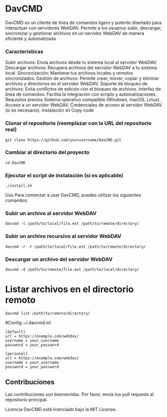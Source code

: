 # DavCMD

DavCMD es un cliente de línea de comandos ligero y potente diseñado para interactuar con servidores WebDAV. Permite a los usuarios subir, descargar, sincronizar y gestionar archivos en un servidor WebDAV de manera eficiente y automatizada.

### Características

Subir archivos: Envía archivos desde tu sistema local al servidor WebDAV.
Descargar archivos: Recupera archivos del servidor WebDAV a tu sistema local.
Sincronización: Mantiene tus archivos locales y remotos sincronizados.
Gestión de archivos: Permite crear, mover, copiar y eliminar archivos y directorios en el servidor WebDAV.
Soporte de bloqueo de archivos: Evita conflictos de edición con el bloqueo de archivos.
Interfaz de línea de comandos: Facilita la integración con scripts y automatizaciones.
Requisitos previos
Sistema operativo compatible (Windows, macOS, Linux).
Acceso a un servidor WebDAV.
Credenciales de acceso al servidor WebDAV (si es necesario).
Instalación
sh
Copy code

### Clonar el repositorio (reemplazar con la URL del repositorio real)
```
git clone https://github.com/yourusername/DavCMD.git
```

### Cambiar al directorio del proyecto
```
cd DavCMD
```

### Ejecutar el script de instalación (si es aplicable)
```
./install.sh
```

Uso
Para comenzar a usar DavCMD, puedes utilizar los siguientes comandos:

### Subir un archivo al servidor WebDAV
```
davcmd -t /path/to/local/file.ext /path/to/remote/directory/
```

### Subir un archivo recursivo al servidor WebDAV
```
davcmd -r -t /path/to/local/file.ext /path/to/remote/directory/
```

### Descargar un archivo del servidor WebDAV
```
davcmd -d /path/to/remote/file.ext /path/to/local/directory/
```

# Listar archivos en el directorio remoto
```
davcmd list /path/to/remote/directory/
```

#Config ~/.davcmd.ini
```
[default]
url = https://example.com/webdav/
username = your_username
password = your_password

[personal]
url = https://example.com/webdav/
username = your_username
password = your_password

```
## Contribuciones

Las contribuciones son bienvenidas. Por favor, envía tus pull requests al repositorio principal.

Licencia
DavCMD está licenciado bajo la MIT License.
